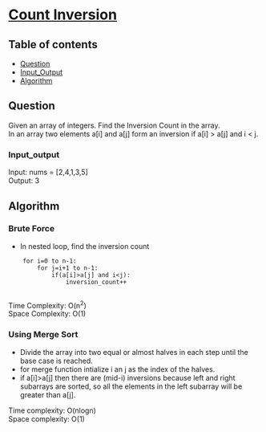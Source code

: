 # [Count Inversion](https://practice.geeksforgeeks.org/problems/inversion-of-array-1587115620/1)

## Table of contents

- [Question](#question)
- [Input_Output](#input_output)
- [Algorithm](#algorithm)

## Question
Given an array of integers. Find the Inversion Count in the array.</br>
In an array two elements a[i] and a[j] form an inversion if a[i] > a[j] and i < j.

### Input_output
Input: nums = [2,4,1,3,5] </br>
Output: 3

## Algorithm

### Brute Force
- In nested loop, find the inversion count 
```
    for i=0 to n-1:
        for j=i+1 to n-1:
            if(a[i]>a[j] and i<j):
                inversion_count++
    
```

Time Complexity: O(n<sup>2</sup>) </br>
Space Complexity: O(1)

### Using Merge Sort
- Divide the array into two equal or almost halves in each step until the base case is reached.
- for merge function intialize i an j as the index of the halves.
- if a[i]>a[j] then there are (mid-i) inversions because left and right subarrays are sorted, so all the elements in the left subarray will be greater than a[j].

Time complexity: O(nlogn) </br>
Space complexity: O(1)
